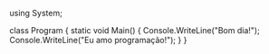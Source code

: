 using System;

class Program
{
   static void Main()
   {
      Console.WriteLine("Bom dia!");
      Console.WriteLine("Eu amo programação!");
   }
}
